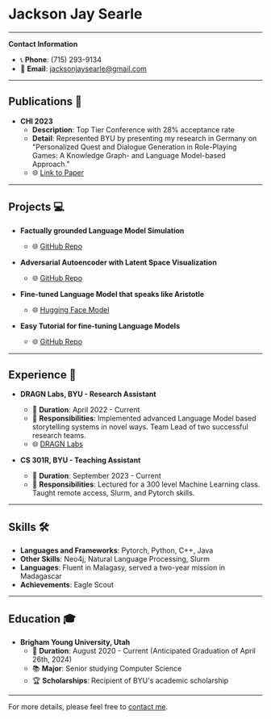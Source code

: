 # Jackson Jay Searle

---

**Contact Information**

- 📞 **Phone**: (715) 293-9134
- 📧 **Email**: [jacksonjaysearle@gmail.com](mailto:jacksonjaysearle@gmail.com)

---

## Publications 📄

- **CHI 2023**
  - **Description**: Top Tier Conference with 28% acceptance rate
  - **Detail**: Represented BYU by presenting my research in Germany on "Personalized Quest and Dialogue Generation in Role-Playing Games: A Knowledge Graph- and Language Model-based Approach."
  - 🌐 [Link to Paper](https://programs.sigchi.org/chi/2023/authors/92500)

---

## Projects 💻

- **Factually grounded Language Model Simulation**
  - 🌐 [GitHub Repo](https://github.com/JacksonSearle/DRAGNTown-Server)
  
- **Adversarial Autoencoder with Latent Space Visualization**
  - 🌐 [GitHub Repo](https://github.com/JacksonSearle/Adversarial-Auto-Encoder-with-MNIST)
  
- **Fine-tuned Language Model that speaks like Aristotle**
  - 🌐 [Hugging Face Model](https://huggingface.co/Dizzykong/Aristotle-8-29?text=The+aim+of+art+is+to+represent+not+the+outward+appearance+of+things%2C+but)
  
- **Easy Tutorial for fine-tuning Language Models**
  - 🌐 [GitHub Repo](https://github.com/JacksonSearle/Automatic-GPT-2-Fine-tuning-and-Generation)

---

## Experience 🏢

- **DRAGN Labs, BYU - Research Assistant**
  - 📅 **Duration**: April 2022 - Current
  - 📝 **Responsibilities**: Implemented advanced Language Model based storytelling systems in novel ways. Team Lead of two successful research teams.
  - 🌐 [DRAGN Labs](https://dragn.ai)

- **CS 301R, BYU - Teaching Assistant**
  - 📅 **Duration**: September 2023 - Current
  - 📝 **Responsibilities**: Lectured for a 300 level Machine Learning class. Taught remote access, Slurm, and Pytorch skills.

---

## Skills 🛠️

- **Languages and Frameworks**: Pytorch, Python, C++, Java
- **Other Skills**: Neo4j, Natural Language Processing, Slurm
- **Languages**: Fluent in Malagasy, served a two-year mission in Madagascar
- **Achievements**: Eagle Scout

---

## Education 🎓

- **Brigham Young University, Utah**
  - 📅 **Duration**: August 2020 - Current (Anticipated Graduation of April 26th, 2024)
  - 📚 **Major**: Senior studying Computer Science
  - 🏆 **Scholarships**: Recipient of BYU's academic scholarship

---

For more details, please feel free to [contact me](mailto:jacksonjaysearle@gmail.com).
